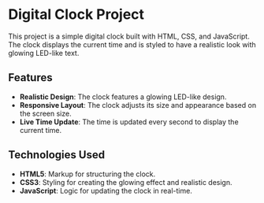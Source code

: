 # Digital Clock Project

This project is a simple digital clock built with HTML, CSS, and JavaScript. The clock displays the current time and is styled to have a realistic look with glowing LED-like text.

## Features

- **Realistic Design**: The clock features a glowing LED-like design.
- **Responsive Layout**: The clock adjusts its size and appearance based on the screen size.
- **Live Time Update**: The time is updated every second to display the current time.

## Technologies Used

- **HTML5**: Markup for structuring the clock.
- **CSS3**: Styling for creating the glowing effect and realistic design.
- **JavaScript**: Logic for updating the clock in real-time.

